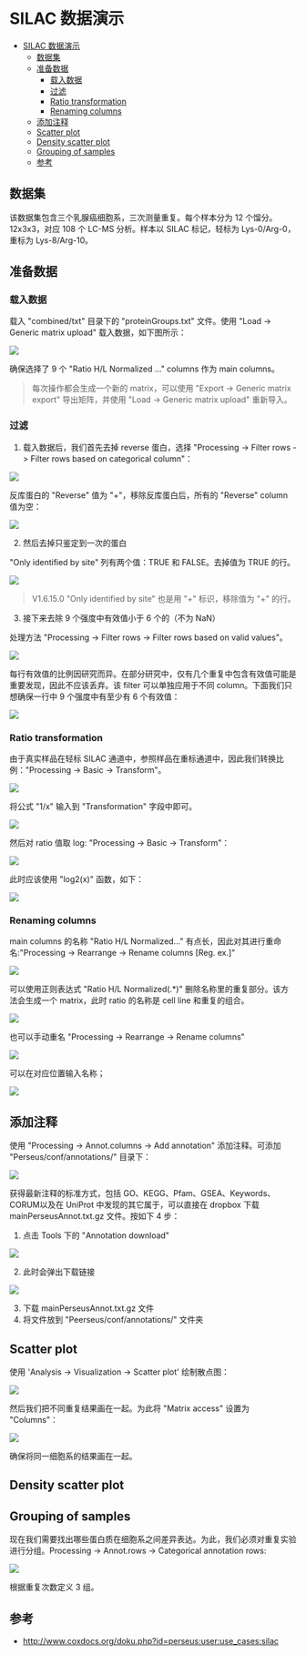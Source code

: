 # SILAC 数据演示

- [SILAC 数据演示](#silac-数据演示)
  - [数据集](#数据集)
  - [准备数据](#准备数据)
    - [载入数据](#载入数据)
    - [过滤](#过滤)
    - [Ratio transformation](#ratio-transformation)
    - [Renaming columns](#renaming-columns)
  - [添加注释](#添加注释)
  - [Scatter plot](#scatter-plot)
  - [Density scatter plot](#density-scatter-plot)
  - [Grouping of samples](#grouping-of-samples)
  - [参考](#参考)

## 数据集

该数据集包含三个乳腺癌细胞系，三次测量重复。每个样本分为 12 个馏分。12x3x3，对应 108 个 LC-MS 分析。样本以 SILAC 标记，轻标为 Lys-0/Arg-0，重标为 Lys-8/Arg-10。

## 准备数据

### 载入数据

载入 "combined/txt" 目录下的 "proteinGroups.txt" 文件。使用 "Load -> Generic matrix upload" 载入数据，如下图所示：

![](images/2021-11-15-14-45-20.png)

确保选择了 9 个 "Ratio H/L Normalized ..." columns 作为 main columns。

> 每次操作都会生成一个新的 matrix，可以使用 "Export -> Generic matrix export" 导出矩阵，并使用 "Load -> Generic matrix upload" 重新导入。

### 过滤

1. 载入数据后，我们首先去掉 reverse 蛋白，选择 "Processing -> Filter rows -> Filter rows based on categorical column"：

![](images/2021-11-15-15-22-03.png)

反库蛋白的 "Reverse" 值为 "+"，移除反库蛋白后，所有的 "Reverse" column 值为空：

![](images/2021-11-15-15-24-12.png)

2. 然后去掉只鉴定到一次的蛋白

"Only identified by site" 列有两个值：TRUE 和 FALSE。去掉值为 TRUE 的行。

![](images/2021-11-15-15-28-11.png)

> V1.6.15.0 "Only identified by site" 也是用 "+" 标识，移除值为 "+" 的行。

3. 接下来去除 9 个强度中有效值小于 6 个的（不为 NaN）

处理方法 "Processing -> Filter rows -> Filter rows based on valid values"。

![](images/2021-11-15-15-30-26.png)

每行有效值的比例因研究而异。在部分研究中，仅有几个重复中包含有效值可能是重要发现，因此不应该丢弃。该 filter 可以单独应用于不同 column。下面我们只想确保一行中 9 个强度中有至少有 6 个有效值：

![](images/2021-11-15-15-33-25.png)

### Ratio transformation

由于真实样品在轻标 SILAC 通道中，参照样品在重标通道中，因此我们转换比例："Processing -> Basic -> Transform"。

![](images/2021-11-15-15-39-40.png)

将公式 "1/x" 输入到 "Transformation" 字段中即可。

![](images/2021-11-15-15-56-46.png)

然后对 ratio 值取 log: "Processing -> Basic -> Transform"：

![](images/2021-11-15-15-57-29.png)

此时应该使用 "log2(x)" 函数，如下：

![](images/2021-11-15-15-58-05.png)

### Renaming columns

main columns 的名称 "Ratio H/L Normalized..." 有点长，因此对其进行重命名:"Processing -> Rearrange -> Rename columns [Reg. ex.]"

![](images/2021-11-15-15-59-37.png)

可以使用正则表达式 "Ratio H/L Normalized(.*)" 删除名称里的重复部分。该方法会生成一个 matrix，此时 ratio 的名称是 cell line 和重复的组合。

![](images/2021-11-15-16-02-37.png)

也可以手动重名 "Processing -> Rearrange -> Rename columns"

![](images/2021-11-15-16-07-28.png)

可以在对应位置输入名称；

![](images/2021-11-15-16-07-54.png)

## 添加注释

使用 "Processing -> Annot.columns -> Add annotation" 添加注释。可添加 "Perseus/conf/annotations/" 目录下：

![](images/2021-11-15-16-13-40.png)

获得最新注释的标准方式，包括 GO、KEGG、Pfam、GSEA、Keywords、CORUM以及在 UniProt 中发现的其它属于，可以直接在 dropbox 下载 mainPerseusAnnot.txt.gz 文件。按如下 4 步：

1. 点击 Tools 下的 "Annotation download"

![](images/2021-11-15-16-17-11.png)

2. 此时会弹出下载链接

![](images/2021-11-15-16-18-01.png)

3. 下载 mainPerseusAnnot.txt.gz 文件
4. 将文件放到 "Peerseus/conf/annotations/" 文件夹

## Scatter plot

使用 'Analysis -> Visualization -> Scatter plot' 绘制散点图：

![](images/2021-11-15-16-20-57.png)

然后我们把不同重复结果画在一起。为此将 "Matrix access" 设置为 "Columns"：

![](images/2021-11-15-16-22-08.png)

确保将同一细胞系的结果画在一起。

## Density scatter plot

## Grouping of samples

现在我们需要找出哪些蛋白质在细胞系之间差异表达。为此，我们必须对重复实验进行分组。Processing -> Annot.rows -> Categorical annotation rows:

![](images/2021-11-15-16-31-54.png)

根据重复次数定义 3 组。

## 参考

- http://www.coxdocs.org/doku.php?id=perseus:user:use_cases:silac